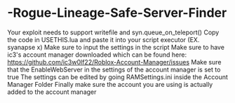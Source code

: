 # -Rogue-Lineage-Safe-Server-Finder
Your exploit needs to support writefile and syn.queue_on_teleport()
Copy the code in USETHIS.lua and paste it into your script executor (EX. syanapse x)
Make sure to input the settings in the script
Make sure to have ic3's account manager downloaded which can be found here: https://github.com/ic3w0lf22/Roblox-Account-Manager/issues
Make sure that the EnableWebServer in the settings of the account manager is set to true
The settings can be edited by going RAMSettings.ini inside the Account Manager Folder
Finally make sure the account you are using is actually added to the account manager
